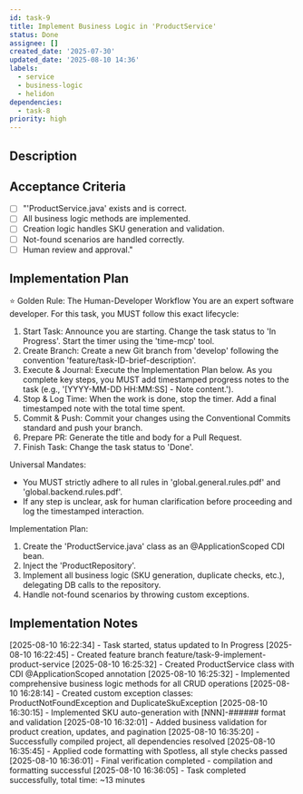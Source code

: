 ```yaml
---
id: task-9
title: Implement Business Logic in 'ProductService'
status: Done
assignee: []
created_date: '2025-07-30'
updated_date: '2025-08-10 14:36'
labels:
  - service
  - business-logic
  - helidon
dependencies:
  - task-8
priority: high
---
```


## Description

## Acceptance Criteria

- [ ] "'ProductService.java' exists and is correct.
- [ ] All business logic methods are implemented.
- [ ] Creation logic handles SKU generation and validation.
- [ ] Not-found scenarios are handled correctly.
- [ ] Human review and approval."

## Implementation Plan

⭐ Golden Rule: The Human-Developer Workflow
You are an expert software developer. For this task, you MUST follow this exact lifecycle:
1. Start Task: Announce you are starting. Change the task status to 'In Progress'. Start the timer using the 'time-mcp' tool.
2. Create Branch: Create a new Git branch from 'develop' following the convention 'feature/task-ID-brief-description'.
3. Execute & Journal: Execute the Implementation Plan below. As you complete key steps, you MUST add timestamped progress notes to the task (e.g., '[YYYY-MM-DD HH:MM:SS] - Note content.').
4. Stop & Log Time: When the work is done, stop the timer. Add a final timestamped note with the total time spent.
5. Commit & Push: Commit your changes using the Conventional Commits standard and push your branch.
6. Prepare PR: Generate the title and body for a Pull Request.
7. Finish Task: Change the task status to 'Done'.

Universal Mandates:
- You MUST strictly adhere to all rules in 'global.general.rules.pdf' and 'global.backend.rules.pdf'.
- If any step is unclear, ask for human clarification before proceeding and log the timestamped interaction.

Implementation Plan:
1. Create the 'ProductService.java' class as an @ApplicationScoped CDI bean.
2. Inject the 'ProductRepository'.
3. Implement all business logic (SKU generation, duplicate checks, etc.), delegating DB calls to the repository.
4. Handle not-found scenarios by throwing custom exceptions.

## Implementation Notes

[2025-08-10 16:22:34] - Task started, status updated to In Progress
[2025-08-10 16:22:45] - Created feature branch feature/task-9-implement-product-service
[2025-08-10 16:25:32] - Created ProductService class with CDI @ApplicationScoped annotation
[2025-08-10 16:25:32] - Implemented comprehensive business logic methods for all CRUD operations
[2025-08-10 16:28:14] - Created custom exception classes: ProductNotFoundException and DuplicateSkuException
[2025-08-10 16:30:15] - Implemented SKU auto-generation with [NNN]-###### format and validation
[2025-08-10 16:32:01] - Added business validation for product creation, updates, and pagination
[2025-08-10 16:35:20] - Successfully compiled project, all dependencies resolved
[2025-08-10 16:35:45] - Applied code formatting with Spotless, all style checks passed
[2025-08-10 16:36:01] - Final verification completed - compilation and formatting successful
[2025-08-10 16:36:05] - Task completed successfully, total time: ~13 minutes
